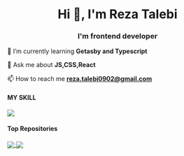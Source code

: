 
 
 <h1 align="center">Hi 👋, I'm Reza Talebi</h1>
<h3 align="center">I'm frontend developer</h3>


 
🌱 I’m currently learning **Getasby and Typescript**

 💬 Ask me about **JS,CSS,React**

 📫 How to reach me **reza.talebi0902@gmail.com**

 
 #### MY SKILL
 
<a href="https://skillicons.dev">
    <img src="https://skillicons.dev/icons?i=js,react,nextjs,redux,html,css,bootstrap,git,sass" />
  </a>

<!--  <a href="https://github.com/reza-talebii/github-readme-stats"><img align="center" src="https://github-readme-stats.vercel.app/api?username=reza-talebii&show_icons=true&include_all_commits=true&theme=gruvbox&hide_border=true" alt="Anurag's github stats" /></a> 
  -->



#### Top Repositories

<a href="https://github.com/reza-talebii/web3.0">
  <img align="center" src="https://github-readme-stats.vercel.app/api/pin/?username=reza-talebii&repo=web3.0" />
</a>

<a href="https://github.com/reza-talebii/ecommerce-application">
  <img align="center" src="https://github-readme-stats.vercel.app/api/pin/?username=reza-talebii&repo=ecommerce-application" />

</a>



